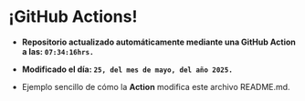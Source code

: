 # ¡GitHub Actions!
* **Repositorio actualizado automáticamente mediante una GitHub Action a las: `07:34:16hrs.`**
* **Modificado el día: `25, del mes de mayo, del año 2025.`**

* Ejemplo sencillo de cómo la **Action** modifica este archivo README.md.

